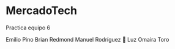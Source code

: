 # MercadoTech
Practica equipo 6

Emilio Pino
Brian Redmond
Manuel Rodríguez :star_struck:
Luz Omaira Toro
